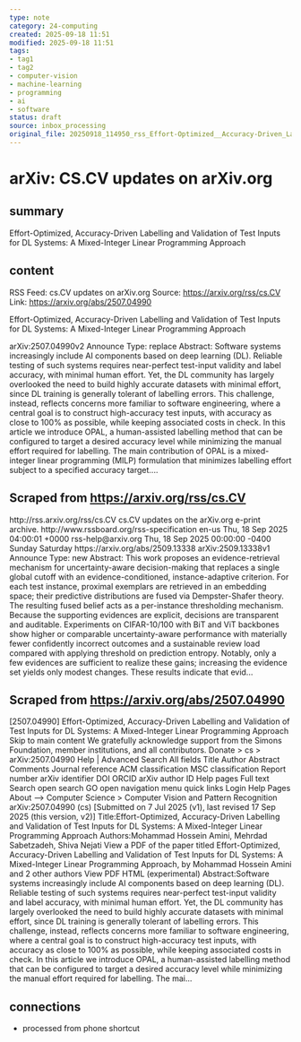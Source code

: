 ```yaml
---
type: note
category: 24-computing
created: 2025-09-18 11:51
modified: 2025-09-18 11:51
tags:
- tag1
- tag2
- computer-vision
- machine-learning
- programming
- ai
- software
status: draft
source: inbox_processing
original_file: 20250918_114950_rss_Effort-Optimized__Accuracy-Driven_Labelling_and_Va.txt
---
```



# arXiv: CS.CV updates on arXiv.org

## summary
Effort-Optimized, Accuracy-Driven Labelling and Validation of Test Inputs for DL Systems: A Mixed-Integer Linear Programming Approach

## content
RSS Feed: cs.CV updates on arXiv.org
Source: https://arxiv.org/rss/cs.CV
Link: https://arxiv.org/abs/2507.04990

Effort-Optimized, Accuracy-Driven Labelling and Validation of Test Inputs for DL Systems: A Mixed-Integer Linear Programming Approach

arXiv:2507.04990v2 Announce Type: replace Abstract: Software systems increasingly include AI components based on deep learning (DL). Reliable testing of such systems requires near-perfect test-input validity and label accuracy, with minimal human effort. Yet, the DL community has largely overlooked the need to build highly accurate datasets with minimal effort, since DL training is generally tolerant of labelling errors. This challenge, instead, reflects concerns more familiar to software engineering, where a central goal is to construct high-accuracy test inputs, with accuracy as close to 100% as possible, while keeping associated costs in check. In this article we introduce OPAL, a human-assisted labelling method that can be configured to target a desired accuracy level while minimizing the manual effort required for labelling. The main contribution of OPAL is a mixed-integer linear programming (MILP) formulation that minimizes labelling effort subject to a specified accuracy target....

## Scraped from https://arxiv.org/rss/cs.CV
<?xml version='1.0' encoding='UTF-8'?>
<rss xmlns:arxiv="http://arxiv.org/schemas/atom" xmlns:dc="http://purl.org/dc/elements/1.1/" xmlns:atom="http://www.w3.org/2005/Atom" xmlns:content="http://purl.org/rss/1.0/modules/content/" version="2.0">
  <channel>
    <title>cs.CV updates on arXiv.org</title>
    <link>http://rss.arxiv.org/rss/cs.CV</link>
    <description>cs.CV updates on the arXiv.org e-print archive.</description>
    <atom:link href="http://rss.arxiv.org/rss/cs.CV" rel="self" type="application/rss+xml"/>
    <docs>http://www.rssboard.org/rss-specification</docs>
    <language>en-us</language>
    <lastBuildDate>Thu, 18 Sep 2025 04:00:01 +0000</lastBuildDate>
    <managingEditor>rss-help@arxiv.org</managingEditor>
    <pubDate>Thu, 18 Sep 2025 00:00:00 -0400</pubDate>
    <skipDays>
      <day>Sunday</day>
      <day>Saturday</day>
    </skipDays>
    <item>
      <title>Proximity-Based Evidence Retrieval for Uncertainty-Aware Neural Networks</title>
      <link>https://arxiv.org/abs/2509.13338</link>
      <description>arXiv:2509.13338v1 Announce Type: new 
Abstract: This work proposes an evidence-retrieval mechanism for uncertainty-aware decision-making that replaces a single global cutoff with an evidence-conditioned, instance-adaptive criterion. For each test instance, proximal exemplars are retrieved in an embedding space; their predictive distributions are fused via Dempster-Shafer theory. The resulting fused belief acts as a per-instance thresholding mechanism. Because the supporting evidences are explicit, decisions are transparent and auditable. Experiments on CIFAR-10/100 with BiT and ViT backbones show higher or comparable uncertainty-aware performance with materially fewer confidently incorrect outcomes and a sustainable review load compared with applying threshold on prediction entropy. Notably, only a few evidences are sufficient to realize these gains; increasing the evidence set yields only modest changes. These results indicate that evid...


## Scraped from https://arxiv.org/abs/2507.04990
[2507.04990] Effort-Optimized, Accuracy-Driven Labelling and Validation of Test Inputs for DL Systems: A Mixed-Integer Linear Programming Approach Skip to main content We gratefully acknowledge support from the Simons Foundation, member institutions, and all contributors. Donate &gt; cs &gt; arXiv:2507.04990 Help | Advanced Search All fields Title Author Abstract Comments Journal reference ACM classification MSC classification Report number arXiv identifier DOI ORCID arXiv author ID Help pages Full text Search open search GO open navigation menu quick links Login Help Pages About --> Computer Science > Computer Vision and Pattern Recognition arXiv:2507.04990 (cs) [Submitted on 7 Jul 2025 (v1), last revised 17 Sep 2025 (this version, v2)] Title:Effort-Optimized, Accuracy-Driven Labelling and Validation of Test Inputs for DL Systems: A Mixed-Integer Linear Programming Approach Authors:Mohammad Hossein Amini, Mehrdad Sabetzadeh, Shiva Nejati View a PDF of the paper titled Effort-Optimized, Accuracy-Driven Labelling and Validation of Test Inputs for DL Systems: A Mixed-Integer Linear Programming Approach, by Mohammad Hossein Amini and 2 other authors View PDF HTML (experimental) Abstract:Software systems increasingly include AI components based on deep learning (DL). Reliable testing of such systems requires near-perfect test-input validity and label accuracy, with minimal human effort. Yet, the DL community has largely overlooked the need to build highly accurate datasets with minimal effort, since DL training is generally tolerant of labelling errors. This challenge, instead, reflects concerns more familiar to software engineering, where a central goal is to construct high-accuracy test inputs, with accuracy as close to 100% as possible, while keeping associated costs in check. In this article we introduce OPAL, a human-assisted labelling method that can be configured to target a desired accuracy level while minimizing the manual effort required for labelling. The mai...


## connections
- processed from phone shortcut
